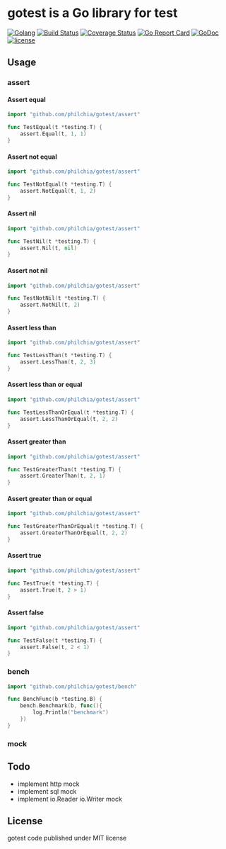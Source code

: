 # gotest is a Go library for test

[![Golang](https://img.shields.io/badge/language-Go-brightgreen.svg?style=flat)](https://golang.org)
[![Build Status](https://travis-ci.org/philchia/gotest.svg?branch=master)](https://travis-ci.org/philchia/gotest)
[![Coverage Status](https://coveralls.io/repos/github/philchia/gotest/badge.svg?branch=master)](https://coveralls.io/github/philchia/gotest?branch=master)
[![Go Report Card](https://goreportcard.com/badge/github.com/philchia/gotest)](https://goreportcard.com/report/github.com/philchia/gotest)
[![GoDoc](https://godoc.org/github.com/philchia/gotest?status.svg)](https://godoc.org/github.com/philchia/gotest)
[![license](https://img.shields.io/github/license/mashape/apistatus.svg)](https://opensource.org/licenses/MIT)

## Usage

### assert

#### Assert equal

```go
import "github.com/philchia/gotest/assert"

func TestEqual(t *testing.T) {
    assert.Equal(t, 1, 1)
}

```

#### Assert not equal

```go
import "github.com/philchia/gotest/assert"

func TestNotEqual(t *testing.T) {
    assert.NotEqual(t, 1, 2)
}

```

#### Assert nil

```go
import "github.com/philchia/gotest/assert"

func TestNil(t *testing.T) {
    assert.Nil(t, nil)
}

```

#### Assert not nil

```go
import "github.com/philchia/gotest/assert"

func TestNotNil(t *testing.T) {
    assert.NotNil(t, 2)
}

```

#### Assert less than

```go
import "github.com/philchia/gotest/assert"

func TestLessThan(t *testing.T) {
    assert.LessThan(t, 2, 3)
}

```

#### Assert less than or equal

```go
import "github.com/philchia/gotest/assert"

func TestLessThanOrEqual(t *testing.T) {
    assert.LessThanOrEqual(t, 2, 2)
}

```

#### Assert greater than

```go
import "github.com/philchia/gotest/assert"

func TestGreaterThan(t *testing.T) {
    assert.GreaterThan(t, 2, 1)
}

```

#### Assert greater than or equal

```go
import "github.com/philchia/gotest/assert"

func TestGreaterThanOrEqual(t *testing.T) {
    assert.GreaterThanOrEqual(t, 2, 2)
}

```

#### Assert true

```go
import "github.com/philchia/gotest/assert"

func TestTrue(t *testing.T) {
    assert.True(t, 2 > 1)
}

```

#### Assert false

```go
import "github.com/philchia/gotest/assert"

func TestFalse(t *testing.T) {
    assert.False(t, 2 < 1)
}

```

### bench

```go
import "github.com/philchia/gotest/bench"

func BenchFunc(b *testing.B) {
    bench.Benchmark(b, func(){
        log.Println("benchmark")
    })
}

```

### mock

## Todo

* implement http mock
* implement sql mock
* implement io.Reader io.Writer mock

## License

gotest code published under MIT license